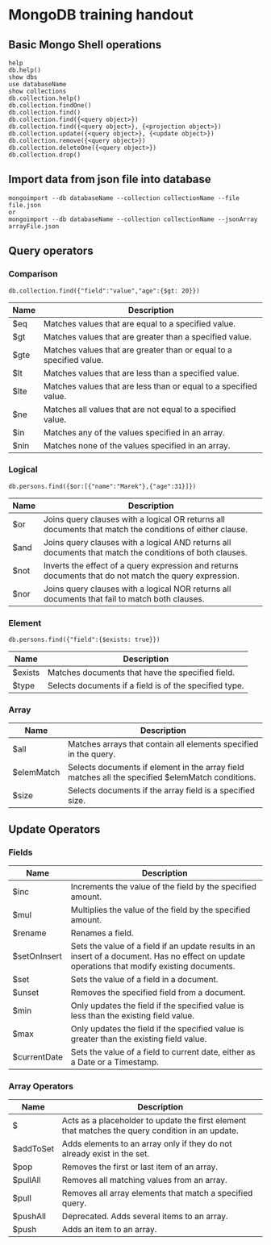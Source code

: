 MongoDB training handout
========================
                        
Basic Mongo Shell operations  
----------------------------
```
help
db.help()
show dbs
use databaseName
show collections
db.collection.help()
db.collection.findOne()
db.collection.find()
db.collection.find({<query object>})
db.collection.find({<query object>}, {<projection object>})
db.collection.update({<query object>}, {<update object>})
db.collection.remove({<query object>})
db.collection.deleteOne({<query object>})
db.collection.drop()
```

Import data from json file into database
----------------------------------------
```
mongoimport --db databaseName --collection collectionName --file file.json 
or
mongoimport --db databaseName --collection collectionName --jsonArray arrayFile.json
```

Query operators
---------------
### Comparison
```
db.collection.find({"field":"value","age":{$gt: 20}})
```
| Name      | Description|
|-----------|------------|
| $eq	    | Matches values that are equal to a specified value. |
| $gt	    | Matches values that are greater than a specified value.|
| $gte	    | Matches values that are greater than or equal to a specified value.|
| $lt       | Matches values that are less than a specified value.|
| $lte	    | Matches values that are less than or equal to a specified value.
| $ne	    | Matches all values that are not equal to a specified value.
| $in   	| Matches any of the values specified in an array.
| $nin	    | Matches none of the values specified in an array.

### Logical
```
db.persons.find({$or:[{"name":"Marek"},{"age":31}]})
```
| Name	    | Description
|-----------|------------|
| $or	    | Joins query clauses with a logical OR returns all documents that match the conditions of either clause.
| $and	    | Joins query clauses with a logical AND returns all documents that match the conditions of both clauses.
| $not	    | Inverts the effect of a query expression and returns documents that do not match the query expression.
| $nor	    | Joins query clauses with a logical NOR returns all documents that fail to match both clauses.

### Element
```
db.persons.find({"field":{$exists: true}})
```
| Name	    | Description
|-----------|------------|
| $exists	|Matches documents that have the specified field.
| $type		|Selects documents if a field is of the specified type.

### Array
| Name	    | Description
|-----------|------------|
| $all		| Matches arrays that contain all elements specified in the query.
| $elemMatch| Selects documents if element in the array field matches all the specified $elemMatch conditions.
| $size	    | Selects documents if the array field is a specified size.

Update Operators
----------------
### Fields
| Name  	| Description|
|-----------|------------|
| $inc	    | Increments the value of the field by the specified amount.
| $mul	    | Multiplies the value of the field by the specified amount.
| $rename	| Renames a field.
| $setOnInsert |Sets the value of a field if an update results in an insert of a document. Has no effect on update operations that modify existing documents.
| $set		| Sets the value of a field in a document.
| $unset	| Removes the specified field from a document.
| $min		| Only updates the field if the specified value is less than the existing field value.
| $max		| Only updates the field if the specified value is greater than the existing field value.
| $currentDate | Sets the value of a field to current date, either as a Date or a Timestamp.

### Array Operators
| Name  	| Description|
|-----------|------------|
| $		    | Acts as a placeholder to update the first element that matches the query condition in an update.
| $addToSet	| Adds elements to an array only if they do not already exist in the set.
| $pop		| Removes the first or last item of an array.
| $pullAll	| Removes all matching values from an array.
| $pull	    | Removes all array elements that match a specified query.
| $pushAll	| Deprecated. Adds several items to an array.
| $push	    | Adds an item to an array.
